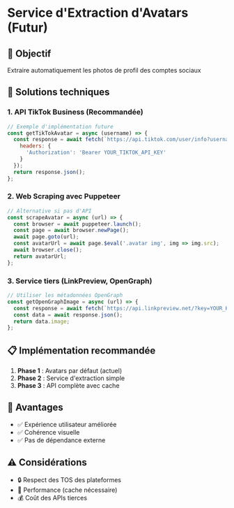 # Service d'Extraction d'Avatars (Futur)

## 🎯 Objectif
Extraire automatiquement les photos de profil des comptes sociaux

## 🔧 Solutions techniques

### 1. **API TikTok Business** (Recommandée)
```javascript
// Exemple d'implémentation future
const getTikTokAvatar = async (username) => {
  const response = await fetch(`https://api.tiktok.com/user/info?username=${username}`, {
    headers: {
      'Authorization': 'Bearer YOUR_TIKTOK_API_KEY'
    }
  });
  return response.json();
};
```

### 2. **Web Scraping avec Puppeteer**
```javascript
// Alternative si pas d'API
const scrapeAvatar = async (url) => {
  const browser = await puppeteer.launch();
  const page = await browser.newPage();
  await page.goto(url);
  const avatarUrl = await page.$eval('.avatar img', img => img.src);
  await browser.close();
  return avatarUrl;
};
```

### 3. **Service tiers (LinkPreview, OpenGraph)**
```javascript
// Utiliser les métadonnées OpenGraph
const getOpenGraphImage = async (url) => {
  const response = await fetch(`https://api.linkpreview.net/?key=YOUR_KEY&q=${url}`);
  const data = await response.json();
  return data.image;
};
```

## 📋 Implémentation recommandée

1. **Phase 1** : Avatars par défaut (actuel)
2. **Phase 2** : Service d'extraction simple
3. **Phase 3** : API complète avec cache

## 🚀 Avantages
- ✅ Expérience utilisateur améliorée
- ✅ Cohérence visuelle
- ✅ Pas de dépendance externe

## ⚠️ Considérations
- 🔒 Respect des TOS des plateformes
- 🐌 Performance (cache nécessaire)
- 💰 Coût des APIs tierces 